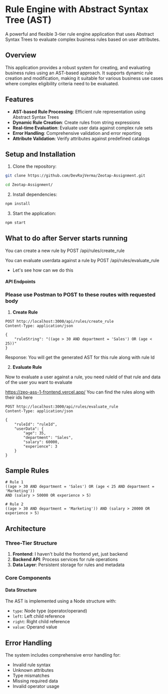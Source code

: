 # Rule Engine with Abstract Syntax Tree (AST)

A powerful and flexible 3-tier rule engine application that uses Abstract Syntax Trees to evaluate complex business rules based on user attributes.

## Overview

This application provides a robust system for creating, and evaluating business rules using an AST-based approach. It supports dynamic rule creation and modification, making it suitable for various business use cases where complex eligibility criteria need to be evaluated.

## Features

- **AST-based Rule Processing**: Efficient rule representation using Abstract Syntax Trees
- **Dynamic Rule Creation**: Create rules from string expressions
- **Real-time Evaluation**: Evaluate user data against complex rule sets
- **Error Handling**: Comprehensive validation and error reporting
- **Attribute Validation**: Verify attributes against predefined catalogs

## Setup and Installation

1. Clone the repository:

```bash
git clone https://github.com/DevRajVerma/Zeotap-Assignment.git
```

```bash
cd Zeotap-Assignment/
```

2. Install dependencies:

```bash
npm install
```

3. Start the application:

```bash
npm start
```

## What to do after Server starts running

You can create a new rule by POST /api/rules/create_rule

You can evaluate userdata against a rule by POST /api/rules/evaluate_rule

- Let's see how can we do this

#### API Endpoints

### Please use Postman to POST to these routes with requested body

1. **Create Rule**

```http
POST http://localhost:3000/api/rules/create_rule
Content-Type: application/json

{
    "ruleString": "((age > 30 AND department = 'Sales') OR (age < 25))"
}
```
Response: You will get the generated AST for this rule along with rule Id

2. **Evaluate Rule**

Now to evaluate a user against a rule, you need ruleId of that rule and data of the user you want to evaluate

https://zeo-ass-1-frontend.vercel.app/ You can find the rules along with their ids here

```http
POST http://localhost:3000/api/rules/evaluate_rule
Content-Type: application/json

{
    "ruleId": "ruleId",
    "userData": {
        "age": 35,
        "department": "Sales",
        "salary": 60000,
        "experience": 3
    }
}
```

## Sample Rules

```
# Rule 1
((age > 30 AND department = 'Sales') OR (age < 25 AND department = 'Marketing'))
AND (salary > 50000 OR experience > 5)

# Rule 2
((age > 30 AND department = 'Marketing')) AND (salary > 20000 OR experience > 5)
```

## Architecture

### Three-Tier Structure

1. **Frontend**: I haven't build the frontend yet, just backend
2. **Backend API**: Process services for rule operations
3. **Data Layer**: Persistent storage for rules and metadata

### Core Components

#### Data Structure

The AST is implemented using a Node structure with:

- `type`: Node type (operator/operand)
- `left`: Left child reference
- `right`: Right child reference
- `value`: Operand value

## Error Handling

The system includes comprehensive error handling for:

- Invalid rule syntax
- Unknown attributes
- Type mismatches
- Missing required data
- Invalid operator usage
